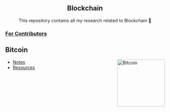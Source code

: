 <h2 align="center"> Blockchain </h2>

<p align="center"> This repository contains all my research related to Blockchain 🔭 </p>

### [For Contributors](https://github.com/sumitNITS/Blockchain/blob/main/CONTRIBUTING.md)

## Bitcoin

<img align="right" src="https://user-images.githubusercontent.com/37767537/222690084-8b55a5a5-3a9f-4fb2-9280-4d8f50f8b70d.png" height="150" alt="Bitcoin"> 

- [Notes](Bitcoin/README.md)
- [Resources](Bitcoin/Resources/README.md)

<br>

